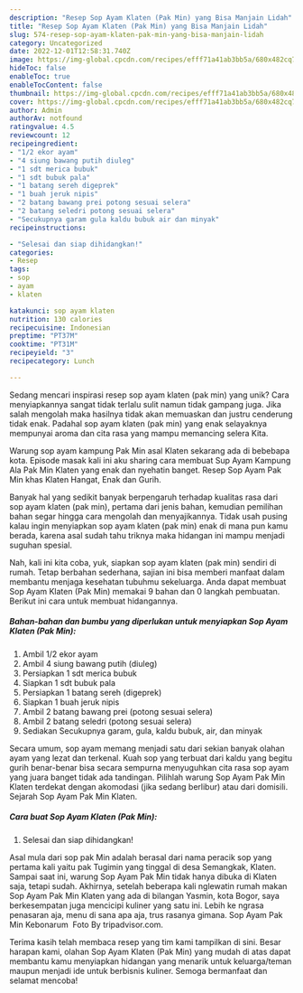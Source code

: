 ```yaml
---
description: "Resep Sop Ayam Klaten (Pak Min) yang Bisa Manjain Lidah"
title: "Resep Sop Ayam Klaten (Pak Min) yang Bisa Manjain Lidah"
slug: 574-resep-sop-ayam-klaten-pak-min-yang-bisa-manjain-lidah
category: Uncategorized
date: 2022-12-01T12:58:31.740Z
image: https://img-global.cpcdn.com/recipes/efff71a41ab3bb5a/680x482cq70/sop-ayam-klaten-pak-min-foto-resep-utama.jpg
hideToc: false
enableToc: true
enableTocContent: false
thumbnail: https://img-global.cpcdn.com/recipes/efff71a41ab3bb5a/680x482cq70/sop-ayam-klaten-pak-min-foto-resep-utama.jpg
cover: https://img-global.cpcdn.com/recipes/efff71a41ab3bb5a/680x482cq70/sop-ayam-klaten-pak-min-foto-resep-utama.jpg
author: Admin
authorAv: notfound
ratingvalue: 4.5
reviewcount: 12
recipeingredient:
- "1/2 ekor ayam"
- "4 siung bawang putih diuleg"
- "1 sdt merica bubuk"
- "1 sdt bubuk pala"
- "1 batang sereh digeprek"
- "1 buah jeruk nipis"
- "2 batang bawang prei potong sesuai selera"
- "2 batang seledri potong sesuai selera"
- "Secukupnya garam gula kaldu bubuk air dan minyak"
recipeinstructions:

- "Selesai dan siap dihidangkan!"
categories:
- Resep
tags:
- sop
- ayam
- klaten

katakunci: sop ayam klaten 
nutrition: 130 calories
recipecuisine: Indonesian
preptime: "PT37M"
cooktime: "PT31M"
recipeyield: "3"
recipecategory: Lunch

---
```





Sedang mencari inspirasi resep sop ayam klaten (pak min) yang unik? Cara menyiapkannya sangat tidak terlalu sulit namun tidak gampang juga. Jika salah mengolah maka hasilnya tidak akan memuaskan dan justru cenderung tidak enak. Padahal sop ayam klaten (pak min) yang enak selayaknya mempunyai aroma dan cita rasa yang mampu memancing selera Kita.





Warung sop ayam kampung Pak Min asal Klaten sekarang ada di bebebapa kota. Episode masak kali ini aku sharing cara membuat Sup Ayam Kampung Ala Pak Min Klaten yang enak dan nyehatin banget. Resep Sop Ayam Pak Min khas Klaten Hangat, Enak dan Gurih.

Banyak hal yang sedikit banyak berpengaruh terhadap kualitas rasa dari sop ayam klaten (pak min), pertama dari jenis bahan, kemudian pemilihan bahan segar hingga cara mengolah dan menyajikannya. Tidak usah pusing kalau ingin menyiapkan sop ayam klaten (pak min) enak di mana pun kamu berada, karena asal sudah tahu triknya maka hidangan ini mampu menjadi suguhan spesial.






Nah, kali ini kita coba, yuk, siapkan sop ayam klaten (pak min) sendiri di rumah. Tetap berbahan sederhana, sajian ini bisa memberi manfaat dalam membantu menjaga kesehatan tubuhmu sekeluarga. Anda dapat membuat Sop Ayam Klaten (Pak Min) memakai 9 bahan dan 0 langkah pembuatan. Berikut ini cara untuk membuat hidangannya.

<!--inarticleads1-->

##### Bahan-bahan dan bumbu yang diperlukan untuk menyiapkan Sop Ayam Klaten (Pak Min):

1. Ambil 1/2 ekor ayam
1. Ambil 4 siung bawang putih (diuleg)
1. Persiapkan 1 sdt merica bubuk
1. Siapkan 1 sdt bubuk pala
1. Persiapkan 1 batang sereh (digeprek)
1. Siapkan 1 buah jeruk nipis
1. Ambil 2 batang bawang prei (potong sesuai selera)
1. Ambil 2 batang seledri (potong sesuai selera)
1. Sediakan Secukupnya garam, gula, kaldu bubuk, air, dan minyak


Secara umum, sop ayam memang menjadi satu dari sekian banyak olahan ayam yang lezat dan terkenal. Kuah sop yang terbuat dari kaldu yang begitu gurih benar-benar bisa secara sempurna menyuguhkan cita rasa sop ayam yang juara banget tidak ada tandingan. Pilihlah warung Sop Ayam Pak Min Klaten terdekat dengan akomodasi (jika sedang berlibur) atau dari domisili. Sejarah Sop Ayam Pak Min Klaten. 

<!--inarticleads2-->

##### Cara buat Sop Ayam Klaten (Pak Min):


1. Selesai dan siap dihidangkan!

Asal mula dari sop pak Min adalah berasal dari nama peracik sop yang pertama kali yaitu pak Tugimin yang tinggal di desa Semangkak, Klaten. Sampai saat ini, warung Sop Ayam Pak Min tidak hanya dibuka di Klaten saja, tetapi sudah. Akhirnya, setelah beberapa kali nglewatin rumah makan Sop Ayam Pak Min Klaten yang ada di bilangan Yasmin, kota Bogor, saya berkesempatan juga mencicipi kuliner yang satu ini. Lebih ke ngrasa penasaran aja, menu di sana apa aja, trus rasanya gimana. Sop Ayam Pak Min Kebonarum ️ Foto By tripadvisor.com. 

Terima kasih telah membaca resep yang tim kami tampilkan di sini. Besar harapan kami, olahan Sop Ayam Klaten (Pak Min) yang mudah di atas dapat membantu kamu menyiapkan hidangan yang menarik untuk keluarga/teman maupun menjadi ide untuk berbisnis kuliner. Semoga bermanfaat dan selamat mencoba!
